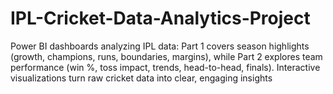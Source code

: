# IPL-Cricket-Data-Analytics-Project
Power BI dashboards analyzing IPL data: Part 1 covers season highlights (growth, champions, runs, boundaries, margins), while Part 2 explores team performance (win %, toss impact, trends, head-to-head, finals). Interactive visualizations turn raw cricket data into clear, engaging insights
